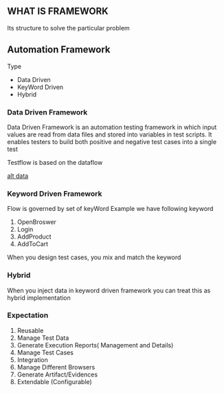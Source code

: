 ## WHAT IS FRAMEWORK
Its structure to solve the particular problem 
## Automation Framework 
Type
<ul>
    <li>Data Driven</li>
    <li>KeyWord Driven</li>
    <li>Hybrid</li>
</ul>

### Data Driven Framework
Data Driven Framework is an automation testing framework 
in which input values are read from data files and stored into variables in test scripts. It enables testers to build both positive and negative test cases into a single test   

Testflow is based on the dataflow 

[alt data](files/img.png, "data driven")

### Keyword Driven Framework
Flow is governed by set of keyWord
Example 
we have following keyword
<ol>
    <li>OpenBroswer</li>
    <li>Login</li>
    <li>AddProduct</li>
    <li>AddToCart</li>
</ol>

When you design test cases, you mix and match the keyword

### Hybrid 
When you inject data in keyword driven framework you can treat this as hybrid implementation

### Expectation 
1. Reusable 
2. Manage Test Data
3. Generate Execution Reports( Management and Details)
4. Manage Test Cases
5. Integration 
6. Manage Different Browsers
7. Generate Artifact/Evidences
8. Extendable (Configurable) 

